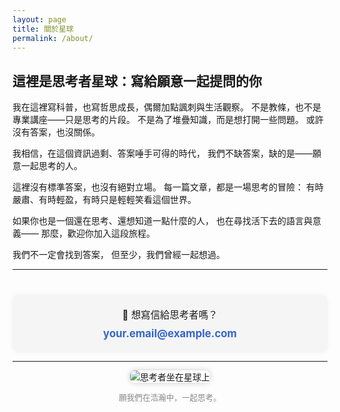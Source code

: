 ```yaml
---
layout: page
title: 關於星球
permalink: /about/
---
```


## 這裡是思考者星球：寫給願意一起提問的你

我在這裡寫科普，也寫哲思成長，偶爾加點諷刺與生活觀察。
不是教條，也不是專業講座——只是思考的片段。
不是為了堆疊知識，而是想打開一些問題。
或許沒有答案，也沒關係。

我相信，在這個資訊過剩、答案唾手可得的時代，
我們不缺答案，缺的是——願意一起思考的人。

這裡沒有標準答案，也沒有絕對立場。
每一篇文章，都是一場思考的冒險：
有時嚴肅、有時輕盈，有時只是輕輕笑看這個世界。

如果你也是一個還在思考、還想知道一點什麼的人，
也在尋找活下去的語言與意義——
那麼，歡迎你加入這段旅程。

我們不一定會找到答案，
但至少，我們曾經一起想過。

---

<div style="background-color: #f5f5f5; padding: 20px; border-radius: 10px; box-shadow: 0 0 10px rgba(0,0,0,0.05); margin-top: 40px; text-align: center;">
  <p style="font-size: 1.1em; margin: 0 0 10px 0;">📮 想寫信給思考者嗎？</p>
  <a href="mailto:thinkerplanet.contact.email@example.com" style="font-size: 1.2em; color: #3366cc; text-decoration: none; font-weight: bold;">
    your.email@example.com
  </a>
</div>

---

<div style="text-align: center;">
  <img src="{{ '/assets/images/thinker-planet.png' | relative_url }}" alt="思考者坐在星球上" style="max-width: 400px; border-radius: 8px; box-shadow: 0 0 10px rgba(0,0,0,0.2);" />
  <p style="font-size: 0.9em; color: #888;">願我們在浩瀚中，一起思考。</p>
</div>
